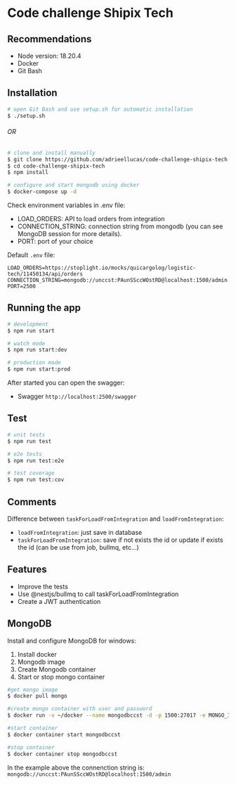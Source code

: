 # Code challenge Shipix Tech

## Recommendations

* Node version: 18.20.4
* Docker
* Git Bash

## Installation

```bash
# open Git Bash and use setup.sh for automatic installation
$ ./setup.sh
```
###### OR

```bash
# clone and install manually
$ git clone https://github.com/adrieellucas/code-challenge-shipix-tech.git
$ cd code-challenge-shipix-tech
$ npm install
```

```bash
# configure and start mongodb using docker
$ docker-compose up -d
```

Check environment variables in .env file:
* LOAD_ORDERS: API to load orders from integration
* CONNECTION_STRING: connection string from mongodb (you can see MongoDB session for more details).
* PORT: port of your choice

Default `.env` file:
```
LOAD_ORDERS=https://stoplight.io/mocks/quicargolog/logistic-tech/11450134/api/orders
CONNECTION_STRING=mongodb://unccst:PAunSSccWOstRD@localhost:1500/admin
PORT=2500
```

## Running the app

```bash
# development
$ npm run start

# watch mode
$ npm run start:dev

# production mode
$ npm run start:prod
```

After started you can open the swagger:
* Swagger `http://localhost:2500/swagger`

## Test

```bash
# unit tests
$ npm run test

# e2e tests
$ npm run test:e2e

# test coverage
$ npm run test:cov
```

## Comments

Difference between `taskForLoadFromIntegration` and `loadFromIntegration`:
* `loadFromIntegration`: just save in database
* `taskForLoadFromIntegration`: save if not exists the id or update if exists the id (can be use from job, bullmq, etc...)

## Features

* Improve the tests
* Use @nestjs/bullmq to call taskForLoadFromIntegration 
* Create a JWT authentication

## MongoDB

Install and configure MongoDB for windows:
1. Install docker
2. Mongodb image
3. Create Mongodb container
4. Start or stop mongo container

```bash
#get mongo image
$ docker pull mongo

#create mongo container with user and password
$ docker run -v ~/docker --name mongodbccst -d -p 1500:27017 -e MONGO_INITDB_ROOT_USERNAME=unccst -e MONGO_INITDB_ROOT_PASSWORD=PAunSSccWOstRD mongo

#start container
$ docker container start mongodbccst

#stop container
$ docker container stop mongodbccst
```

In the example above the connenction string is: `mongodb://unccst:PAunSSccWOstRD@localhost:1500/admin`

##